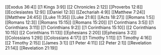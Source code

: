 [[Exodus 36:4]]
[[1 Kings 3:9]]
[[2 Chronicles 2:12]]
[[Proverbs 12:8]]
[[Ecclesiastes 12:9]]
[[Daniel 12:3]]
[[Zechariah 4:9]]
[[Matthew 7:24]]
[[Matthew 24:45]]
[[Luke 11:35]]
[[Luke 21:8]]
[[Acts 18:27]]
[[Romans 1:5]]
[[Romans 12:3]]
[[Romans 15:15]]
[[Romans 15:20]]
[[1 Corinthians 3:5]]
[[1 Corinthians 3:11]]
[[1 Corinthians 9:2]]
[[1 Corinthians 15:10]]
[[2 Corinthians 10:15]]
[[2 Corinthians 11:13]]
[[Ephesians 2:20]]
[[Ephesians 3:2]]
[[Colossians 1:29]]
[[Colossians 4:17]]
[[1 Timothy 1:11]]
[[1 Timothy 4:16]]
[[2 Timothy 2:15]]
[[James 3:1]]
[[1 Peter 4:11]]
[[2 Peter 2:1]]
[[Revelation 21:14]]
[[Revelation 21:19]]
